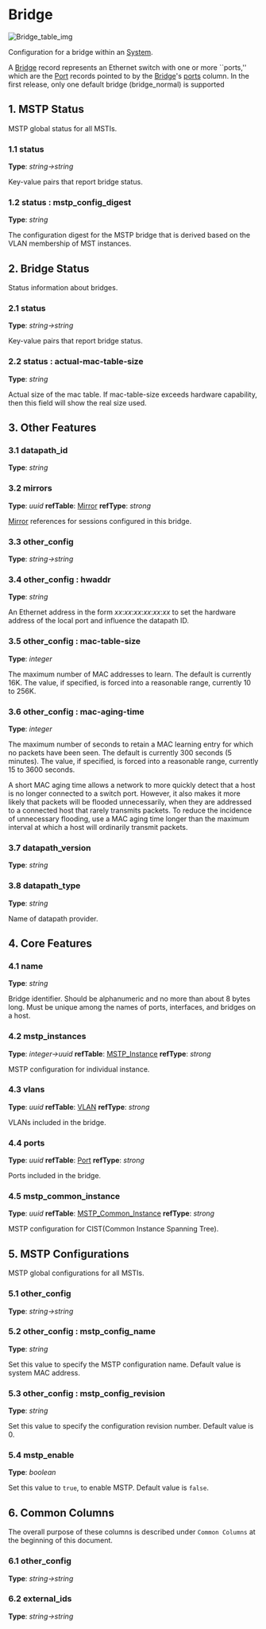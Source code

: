 # Bridge

![Bridge_table_img](http://www.plantuml.com/plantuml/img/0Ti19Fv0StHXSdHrRMmAS65ZQs5dPI0YKczlT21KOM9iPNCY87iAOsnXStCWJK532cDiONDp85DvStHbRGfZR65pSo1CRsTfOs5iNrDtQNHZQ0fz2dHlPsLqQ6Lo87iAOsnXStCWGd9fP6Tb2cDiONDp85PCGKuAOsnXStCWK6zoT0fZR65pSo1DKrHGNqDlRMrlRbz9RdDqOMvZPGfZR65pSo1DQN9oRt8AVGf2ScbaPsKWF2vaBY1DGKCAGd9fP6Tb82raBJuWJMboSczo2a9oQMHdPI0jP2q-851lSdGAGd9fP6Tb83mkP2uWJ6zdQMDXR5zJTsbqOsWAGd9fP6Tb82raBJuWJLDKK5z3RsrjRsvVIMvpT65kOsKAGd9fP6Tb83mjP2qWKtbpT6Lj2a9oQMHdPI0jP2q-85PCGKuAQ6baPI1ZQN9ZR6KAQ6baPI1jPMrYPN9p2dDhQMvmON9XRI1jRsvlOsXoRsrb87HoTMKAR6LdPMva879fPsXq2cDlRdHfRdLlSo1iQMvb82qWF68-StHoRsvdF2zYFY1oPMPbScLkOsKAP6zqT6La86nfRcKWBI0yQJvtPM5hF2zfFY1oPMPbScLkOsKAPMvaR6LdPMva2a1bRcHrRMmA)

Configuration for a bridge within an [System](system.html).

A [Bridge](bridge.html) record represents an Ethernet switch with one or more
``ports,'' which are the [Port](port.html) records pointed to by the
[Bridge](bridge.html)'s [ports](bridge.html#ports) column. In the first release, only one
default bridge (bridge_normal) is supported

## 1. MSTP Status

MSTP global status for all MSTIs.

### 1.1 status

**Type**: _string->string_

Key-value pairs that report bridge status.

### 1.2 status : mstp_config_digest

**Type**: _string_

The configuration digest for the MSTP bridge that is derived based on the VLAN
membership of MST instances.

## 2. Bridge Status

Status information about bridges.

### 2.1 status

**Type**: _string->string_

Key-value pairs that report bridge status.

### 2.2 status : actual-mac-table-size

**Type**: _string_

Actual size of the mac table. If mac-table-size exceeds hardware capability,
then this field will show the real size used.

## 3. Other Features

### 3.1 datapath_id

**Type**: _string_

### 3.2 mirrors

**Type**: _uuid_ **refTable**: [Mirror](mirror.html) **refType**: _strong_



[Mirror](mirror.html) references for sessions configured in this bridge.

### 3.3 other_config

**Type**: _string->string_

### 3.4 other_config : hwaddr

**Type**: _string_

An Ethernet address in the form _xx_:_xx_:_xx_:_xx_:_xx_:_xx_ to set the
hardware address of the local port and influence the datapath ID.

### 3.5 other_config : mac-table-size

**Type**: _integer_

The maximum number of MAC addresses to learn.  The default is currently 16K.
The value, if specified, is forced into a reasonable range, currently 10 to
256K.

### 3.6 other_config : mac-aging-time

**Type**: _integer_

The maximum number of seconds to retain a MAC learning entry for which no
packets have been seen.  The default is currently 300 seconds (5 minutes).  The
value, if specified, is forced into a reasonable range, currently 15 to 3600
seconds.

A short MAC aging time allows a network to more quickly detect that a host is no
longer connected to a switch port.  However, it also makes it more likely that
packets will be flooded unnecessarily, when they are addressed to a connected
host that rarely transmits packets.  To reduce the incidence of unnecessary
flooding, use a MAC aging time longer than the maximum interval at which a host
will ordinarily transmit packets.

### 3.7 datapath_version

**Type**: _string_

### 3.8 datapath_type

**Type**: _string_

Name of datapath provider.

## 4. Core Features

### 4.1 name

**Type**: _string_

Bridge identifier.  Should be alphanumeric and no more than about 8 bytes long.
Must be unique among the names of ports, interfaces, and bridges on a host.

### 4.2 mstp_instances

**Type**: _integer->uuid_ **refTable**: [MSTP_Instance](mstp_instance.html) **refType**: _strong_



MSTP configuration for individual instance.

### 4.3 vlans

**Type**: _uuid_ **refTable**: [VLAN](vlan.html) **refType**: _strong_



VLANs included in the bridge.

### 4.4 ports

**Type**: _uuid_ **refTable**: [Port](port.html) **refType**: _strong_



Ports included in the bridge.

### 4.5 mstp_common_instance

**Type**: _uuid_ **refTable**: [MSTP_Common_Instance](mstp_common_instance.html) **refType**: _strong_



MSTP configuration for CIST(Common Instance Spanning Tree).

## 5. MSTP Configurations

MSTP global configurations for all MSTIs.

### 5.1 other_config

**Type**: _string->string_

### 5.2 other_config : mstp_config_name

**Type**: _string_

Set this value to specify the MSTP configuration name. Default value is system
MAC address.

### 5.3 other_config : mstp_config_revision

**Type**: _string_

Set this value to specify the configuration revision number. Default value is 0.

### 5.4 mstp_enable

**Type**: _boolean_

Set this value to `true`, to enable MSTP. Default value is `false`.

## 6. Common Columns

The overall purpose of these columns is described under `Common Columns` at the
beginning of this document.

### 6.1 other_config

**Type**: _string->string_

### 6.2 external_ids

**Type**: _string->string_

